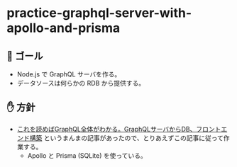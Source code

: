 # practice-graphql-server-with-apollo-and-prisma
## 💁 ゴール

- Node.js で GraphQL サーバを作る。
- データソースは何らかの RDB から提供する。

## ✋ 方針

- [これを読めばGraphQL全体がわかる。GraphQLサーバからDB、フロントエンド構築](https://reffect.co.jp/html/graphql) というまんまの記事があったので、とりあえずこの記事に従って作業する。
  - Apollo と Prisma (SQLite) を使っている。
